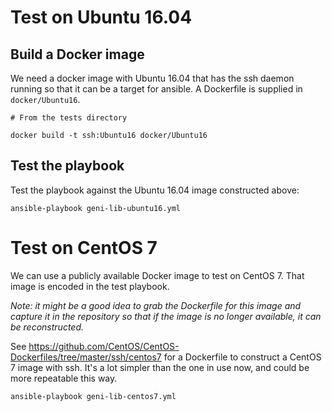 # Test on Ubuntu 16.04

## Build a Docker image

We need a docker image with Ubuntu 16.04 that has the ssh daemon
running so that it can be a target for ansible. A Dockerfile is
supplied in `docker/Ubuntu16`.

```shell
# From the tests directory

docker build -t ssh:Ubuntu16 docker/Ubuntu16
```

## Test the playbook

Test the playbook against the Ubuntu 16.04 image constructed above:

```shell
ansible-playbook geni-lib-ubuntu16.yml
```

# Test on CentOS 7

We can use a publicly available Docker image to test on CentOS 7. That
image is encoded in the test playbook.

_Note: it might be a good idea to grab the Dockerfile for this image
and capture it in the repository so that if the image is no longer
available, it can be reconstructed._

See https://github.com/CentOS/CentOS-Dockerfiles/tree/master/ssh/centos7
for a Dockerfile to construct a CentOS 7 image with ssh. It's a lot
simpler than the one in use now, and could be more repeatable this way.

```shell
ansible-playbook geni-lib-centos7.yml
```
